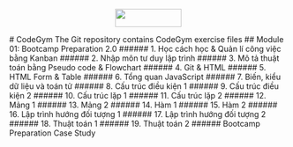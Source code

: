 <p align="center">
  <img width="120" height="33" src="https://anhnbt.com/images/logo-anhnbt.png">
</p>
# CodeGym
The Git repository contains CodeGym exercise files
## Module 01: Bootcamp Preparation 2.0
###### 1. Học cách học & Quản lí công việc bằng Kanban
###### 2. Nhập môn tư duy lập trình
###### 3. Mô tả thuật toán bằng Pseudo code & Flowchart
###### 4. Git & HTML
###### 5. HTML Form & Table
###### 6. Tổng quan JavaScript
###### 7. Biến, kiểu dữ liệu và toán tử
###### 8. Cấu trúc điều kiện 1
###### 9. Cấu trúc điều kiện 2
###### 10. Cấu trúc lặp 1
###### 11. Cấu trúc lặp 2
###### 12. Mảng 1
###### 13. Mảng 2
###### 14. Hàm 1
###### 15. Hàm 2
###### 16. Lập trình hướng đối tượng 1
###### 17. Lập trình hướng đối tượng 2
###### 18. Thuật toán 1
###### 19. Thuật toán 2
###### Bootcamp Preparation Case Study